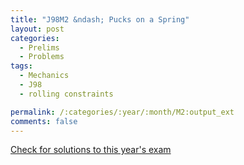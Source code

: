 ```yaml
---
title: "J98M2 &ndash; Pucks on a Spring"
layout: post
categories:
  - Prelims
  - Problems
tags:
  - Mechanics
  - J98
  - rolling constraints

permalink: /:categories/:year/:month/M2:output_ext
comments: false
---
```

<object data="1998J2M.pdf" type="application/pdf" width="100%" height="500"></object>
<div class="message"><a href='https://princetonprelim.com/prelim/0/'>Check for solutions to this year's exam</a></div>